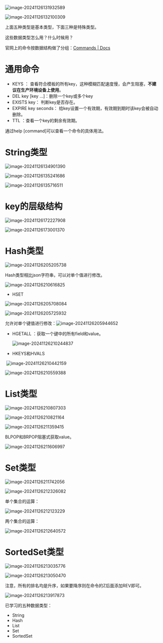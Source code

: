 ![image-20241126131932589](D:\md_image\image-20241126131932589.png)

 ![image-20241126132100309](D:\md_image\image-20241126132100309.png)

上面五种类型是基本类型，下面三种是特殊类型。

这些数据类型怎么用？什么时候用？

官网上的命令按数据结构做了分组：[Commands | Docs](https://redis.io/docs/latest/commands/)



# 通用命令

* KEYS ： 查看符合模板的所有key，这种模糊匹配速度慢，会产生阻塞，**不建议在生产环境设备上使用**。
* DEL key [key ...]：删除一个key或多个key
* EXISTS key： 判断key是否存在。
* EXPIRE key seconds： 给key设置一个有效期，有效期到期时该key会被自动删除。
* TTL ：查看一个key的剩余有效期。

通过help [command]可以查看一个命令的具体用法。



# String类型

 ![image-20241126134901390](D:\md_image\image-20241126134901390.png)

 ![image-20241126135241686](D:\md_image\image-20241126135241686.png)

 ![image-20241126135716511](D:\md_image\image-20241126135716511.png)



# key的层级结构

 ![image-20241126172227908](D:\md_image\image-20241126172227908.png)

![image-20241126173001370](D:\md_image\image-20241126173001370.png)



# Hash类型

![image-20241126205205738](D:\md_image\image-20241126205205738.png)

 Hash类型相比json字符串，可以对单个值进行修改。



![image-20241126210616825](D:\md_image\image-20241126210616825.png)

* HSET  

 ![image-20241126205708084](D:\md_image\image-20241126205708084.png)

 ![image-20241126205725932](D:\md_image\image-20241126205725932.png)

 允许对单个键值进行修改：![image-20241126205944652](D:\md_image\image-20241126205944652.png)



* HGETALL ：获取一个键中的所有field和value。

   ![image-20241126210244837](D:\md_image\image-20241126210244837.png)

* HKEYS和HVALS

​	 ![image-20241126210442159](D:\md_image\image-20241126210442159.png)

 ![image-20241126210559388](D:\md_image\image-20241126210559388.png)



# List类型

 ![image-20241126210807303](D:\md_image\image-20241126210807303.png)

 ![image-20241126210821164](D:\md_image\image-20241126210821164.png)

 ![image-20241126211359415](D:\md_image\image-20241126211359415.png)

BLPOP和BRPOP阻塞式获取value。

 ![image-20241126211606997](D:\md_image\image-20241126211606997.png)



# Set类型

 ![image-20241126211742056](D:\md_image\image-20241126211742056.png)

 ![image-20241126212326082](D:\md_image\image-20241126212326082.png)

 单个集合的运算：

 ![image-20241126212123229](D:\md_image\image-20241126212123229.png)

两个集合的运算：

 ![image-20241126212640572](D:\md_image\image-20241126212640572.png)



# SortedSet类型

 ![image-20241126213035776](D:\md_image\image-20241126213035776.png)

 ![image-20241126213050470](D:\md_image\image-20241126213050470.png)

注意，所有的排名均是升序，如果要降序则在命令的Z后面添加REV即可。

 ![image-20241126213917873](D:\md_image\image-20241126213917873.png)



已学习的五种数据类型：

* String
* Hash
* List
* Set
* SortedSet